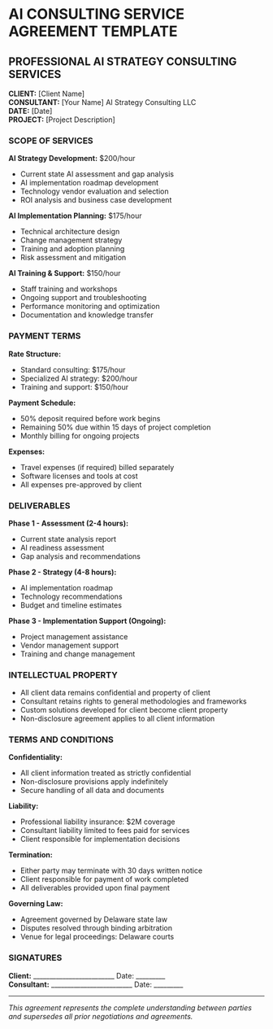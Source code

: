 # AI CONSULTING SERVICE AGREEMENT TEMPLATE

## PROFESSIONAL AI STRATEGY CONSULTING SERVICES

**CLIENT:** [Client Name]  
**CONSULTANT:** [Your Name] AI Strategy Consulting LLC  
**DATE:** [Date]  
**PROJECT:** [Project Description]

### SCOPE OF SERVICES

**AI Strategy Development:** $200/hour
- Current state AI assessment and gap analysis
- AI implementation roadmap development
- Technology vendor evaluation and selection
- ROI analysis and business case development

**AI Implementation Planning:** $175/hour
- Technical architecture design
- Change management strategy
- Training and adoption planning
- Risk assessment and mitigation

**AI Training & Support:** $150/hour
- Staff training and workshops
- Ongoing support and troubleshooting
- Performance monitoring and optimization
- Documentation and knowledge transfer

### PAYMENT TERMS

**Rate Structure:**
- Standard consulting: $175/hour
- Specialized AI strategy: $200/hour
- Training and support: $150/hour

**Payment Schedule:**
- 50% deposit required before work begins
- Remaining 50% due within 15 days of project completion
- Monthly billing for ongoing projects

**Expenses:**
- Travel expenses (if required) billed separately
- Software licenses and tools at cost
- All expenses pre-approved by client

### DELIVERABLES

**Phase 1 - Assessment (2-4 hours):**
- Current state analysis report
- AI readiness assessment
- Gap analysis and recommendations

**Phase 2 - Strategy (4-8 hours):**
- AI implementation roadmap
- Technology recommendations
- Budget and timeline estimates

**Phase 3 - Implementation Support (Ongoing):**
- Project management assistance
- Vendor management support
- Training and change management

### INTELLECTUAL PROPERTY

- All client data remains confidential and property of client
- Consultant retains rights to general methodologies and frameworks
- Custom solutions developed for client become client property
- Non-disclosure agreement applies to all client information

### TERMS AND CONDITIONS

**Confidentiality:**
- All client information treated as strictly confidential
- Non-disclosure provisions apply indefinitely
- Secure handling of all data and documents

**Liability:**
- Professional liability insurance: $2M coverage
- Consultant liability limited to fees paid for services
- Client responsible for implementation decisions

**Termination:**
- Either party may terminate with 30 days written notice
- Client responsible for payment of work completed
- All deliverables provided upon final payment

**Governing Law:**
- Agreement governed by Delaware state law
- Disputes resolved through binding arbitration
- Venue for legal proceedings: Delaware courts

### SIGNATURES

**Client:** _________________________ Date: _________  
**Consultant:** _________________________ Date: _________

---

*This agreement represents the complete understanding between parties and supersedes all prior negotiations and agreements.*